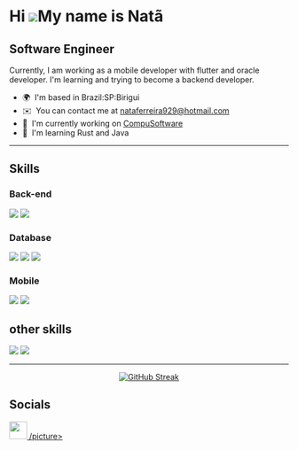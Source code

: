 Hi ![](https://user-images.githubusercontent.com/18350557/176309783-0785949b-9127-417c-8b55-ab5a4333674e.gif)My name is Natã
============================================================================================================================

## Software Engineer

Currently, I am working as a mobile developer with flutter and oracle developer.
I'm learning and trying to become a backend developer.

*   🌍  I'm based in Brazil:SP:Birigui
*   ✉️  You can contact me at [nataferreira929@hotmail.com](mailto:nataferreira929@hotmail.com)
*   🚀  I'm currently working on [CompuSoftware](http://www.cscompusoftware.com.br/)
*   🧠  I'm learning Rust and Java
----
## Skills 
### Back-end
![](https://img.shields.io/badge/go-00599C?style=for-the-badge&logo=go&logoColor=white) ![](https://img.shields.io/badge/Python-3776AB?style=for-the-badge&logo=python&logoColor=white) 
### Database
![](https://img.shields.io/badge/Oracle-F80000?style=for-the-badge&logo=oracle&logoColor=black) ![](https://img.shields.io/badge/SQLite-07405E?style=for-the-badge&logo=sqlite&logoColor=white) ![](https://img.shields.io/badge/MySQL-005C84?style=for-the-badge&logo=mysql&logoColor=white)
### Mobile
![](https://img.shields.io/badge/Flutter-02569B?style=for-the-badge&logo=flutter&logoColor=white) ![](https://img.shields.io/badge/Dart-0175C2?style=for-the-badge&logo=dart&logoColor=white) 
## other skills
![](https://img.shields.io/badge/C-00599C?style=for-the-badge&logo=c&logoColor=white) ![](https://img.shields.io/badge/C++-00599C?style=for-the-badge&logo=c++&logoColor=white)

---
<p align="center">
  <a href="https://git.io/streak-stats"><img src="https://github-readme-streak-stats.herokuapp.com?user=nataferreiradev&theme=highcontrast&hide_border=true&date_format=%5BY.%5Dn.j&mode=weekly" alt="GitHub Streak" /></a>
</p>

## Socials
<p align="left">
<a href="https://www.linkedin.com/in/natã-nogueira-ferreira-631191263/" target="_blank" rel="noreferrer">
    <picture>
     <source media="(prefers-color-scheme: dark)" srcset="https://raw.githubusercontent.com/danielcranney/readme-generator/main/public/icons/socials/linkedin-dark.svg" />
     <source media="(prefers-color-scheme: light)" srcset="https://raw.githubusercontent.com/danielcranney/readme-generator/main/public/icons/socials/linkedin.svg" />
     <img src="https://raw.githubusercontent.com/danielcranney/readme-generator/main/public/icons/socials/linkedin.svg" width="32" height="32" />
     /picture>
</a></p>
